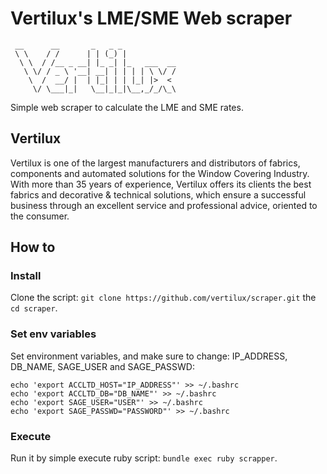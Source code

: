 # Vertilux's LME/SME Web scraper
```
 __      __       _   _ _
 \ \    / /      | | (_) |
  \ \  / /__ _ __| |_ _| |_   ___  __
   \ \/ / _ \ '__| __| | | | | \ \/ /
    \  /  __/ |  | |_| | | |_| |>  <
     \/ \___|_|   \__|_|_|\__,_/_/\_\
```
Simple web scraper to calculate the LME and SME rates.

## Vertilux
Vertilux is one of the largest manufacturers and distributors of fabrics, components and automated solutions for the Window Covering Industry.   
With more than 35 years of experience, Vertilux offers its clients the best fabrics and decorative & technical solutions, which ensure a successful business through an excellent service and professional advice, oriented to the consumer.

## How to

### Install
Clone the script: `git clone https://github.com/vertilux/scraper.git` the `cd scraper`.   

### Set env variables
Set environment variables, and make sure to change: IP_ADDRESS, DB_NAME, SAGE_USER and SAGE_PASSWD:   

`echo 'export ACCLTD_HOST="IP_ADDRESS"' >> ~/.bashrc`   
`echo 'export ACCLTD_DB="DB_NAME"' >> ~/.bashrc`   
`echo 'export SAGE_USER="USER"' >> ~/.bashrc`   
`echo 'export SAGE_PASSWD="PASSWORD"' >> ~/.bashrc`   

### Execute
Run it by simple execute ruby script: `bundle exec ruby scrapper`.
